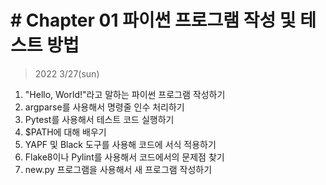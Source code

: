 # # Chapter 01 파이썬 프로그램 작성 및 테스트 방법

> 2022 3/27(sun)

1. "Hello, World!"라고 말하는 파이썬 프로그램 작성하기
2. argparse를 사용해서 명령줄 인수 처리하기
3. Pytest를 사용해서 테스트 코드 실행하기
4. $PATH에 대해 배우기
5. YAPF 및 Black 도구를 사용해 코드에 서식 적용하기
6. Flake8이나 Pylint를 사용해서 코드에서의 문제점 찾기
7. new.py 프로그램을 사용해서 새 프로그램 작성하기